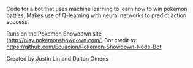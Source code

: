 Code for a bot that uses machine learning to learn how to win pokemon battles. Makes use of Q-learning with neural networks to predict action success.

Runs on the Pokemon Showdown site (http://play.pokemonshowdown.com/)
Bot credit to: https://github.com/Ecuacion/Pokemon-Showdown-Node-Bot

Created by Justin Lin and Dalton Omens
